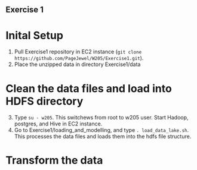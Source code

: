 ## Exercise 1

# Inital Setup
1. Pull Exercise1 repository in EC2 instance (`git clone https://github.com/PageJewel/W205/Exercise1.git`).
2. Place the unzipped data in directory Exercise1/data

# Clean the data files and load into HDFS directory
3. Type `su - w205`. This switchews from root to w205 user. Start Hadoop, postgres, and Hive in EC2 instance.
4. Go to Exercise1/loading_and_modelling, and type `. load_data_lake.sh`. This processes the data files and loads them into the hdfs file structure.

# Transform the data
